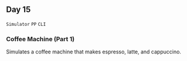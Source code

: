 ## Day 15

`Simulator` `PP` `CLI`


### Coffee Machine (Part 1)

Simulates a coffee machine that makes espresso, latte, and cappuccino.
